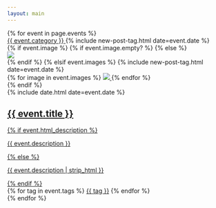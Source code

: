 ```yaml
---
layout: main
---
```


<main class="home" id="post" role="main" itemprop="mainContentOfPage" itemscope="itemscope" itemtype="http://schema.org/Blog">
    <div id="grid" class="row flex-grid">
	{% for event in page.events %}
		<article class="box-item" itemscope="itemscope" itemtype="http://schema.org/BlogPosting" itemprop="blogPost">
            <span class="category">
                <a href="{{ site.url }}{{ site.baseurl }}/category/{{ post.category }}">
                    <span title="{{ event.channel_title }}">{{ event.category }}</span>
                </a>
            </span>
            {% include new-post-tag.html date=event.date %}
            <div class="box-body">
                {% if event.image %}
                    {% if event.image.empty? %}
                    {% else %}
                        <div class="cover">
                            <a href="{{ event.link }}">
                                <img src="/assets/img/placeholder.png" data-url="{{ event.image }}" class="preload">
                            </a>
                        </div>
                    {% endif %}
                {% elsif event.images %}
                    {% include new-post-tag.html date=event.date %}
                    <div class="cover collage">    
                        {% for image in event.images %}
                            <a href="{{ event.link }}">
                                <img src="{{image}}" data-url="{{ image }}" class="preload">
                            </a>
                        {% endfor %}
                    </div>
                {% endif %}
                <!-- {%if isnewpost %}new-post{% endif %} -->
                <div class="box-info ">
	                <meta itemprop="datePublished" content="{{ event.date | date_to_xmlschema }}">
	                <time itemprop="datePublished" datetime="{{ event.date | date_to_xmlschema }}" class="date">
	                    {% include date.html date=event.date %}
	                </time>
                    <a class="post-link" href="{{ event.link }}">
                        <h2 class="post-title" itemprop="name">
                            {{ event.title }}
                        </h2>
                    </a>
                    <a class="post-link" href="{{ event.link }}">
                        <!--<p class="description">By {{ event.authors }}</p>-->
                        {% if event.html_description %}
                        	<p class="description">{{ event.description }}</p>
                        {% else %}	
                        	<p class="description">{{ event.description | strip_html }}</p>
                        {% endif %}
                    </a>
                    <div class="tags">
                        {% for tag in event.tags %}
                            <a href="{{ site.baseurl}}/tags/#{{tag | slugify }}">{{ tag }}</a>
                        {% endfor %}
                    </div>
                </div>
            </div>
        </article>
	{% endfor %}
    </div>
</main>